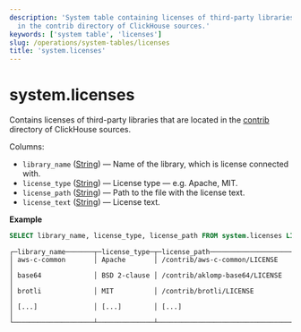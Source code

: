 ```yaml
---
description: 'System table containing licenses of third-party libraries that are located
  in the contrib directory of ClickHouse sources.'
keywords: ['system table', 'licenses']
slug: /operations/system-tables/licenses
title: 'system.licenses'
---
```


# system.licenses

Contains licenses of third-party libraries that are located in the [contrib](https://github.com/ClickHouse/ClickHouse/tree/master/contrib) directory of ClickHouse sources.

Columns:

- `library_name` ([String](../../sql-reference/data-types/string.md)) — Name of the library, which is license connected with.
- `license_type` ([String](../../sql-reference/data-types/string.md)) — License type — e.g. Apache, MIT.
- `license_path` ([String](../../sql-reference/data-types/string.md)) — Path to the file with the license text.
- `license_text` ([String](../../sql-reference/data-types/string.md)) — License text.

**Example**

``` sql
SELECT library_name, license_type, license_path FROM system.licenses LIMIT 15
```

``` text
┌─library_name───────┬─license_type─┬─license_path────────────────────────┐
│ aws-c-common       │ Apache       │ /contrib/aws-c-common/LICENSE       │
│ base64             │ BSD 2-clause │ /contrib/aklomp-base64/LICENSE      │
│ brotli             │ MIT          │ /contrib/brotli/LICENSE             │
│ [...]              │ [...]        │ [...]                               │
└────────────────────┴──────────────┴─────────────────────────────────────┘

```
